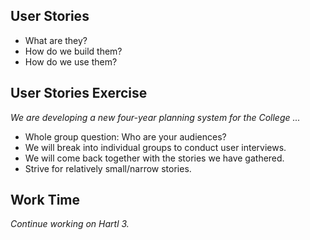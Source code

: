 User Stories
------------

* What are they?
* How do we build them?
* How do we use them?

User Stories Exercise
---------------------

_We are developing a new four-year planning system for the College ..._

* Whole group question: Who are your audiences?
* We will break into individual groups to conduct user interviews.  
* We will come back together with the stories we have gathered.
* Strive for relatively small/narrow stories.  

Work Time
---------

_Continue working on Hartl 3._
